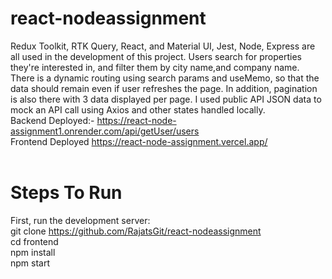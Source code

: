 # react-nodeassignment
Redux Toolkit, RTK Query, React, and Material UI, Jest, Node, Express are all used in the development of this project. Users search for properties they're interested in, and filter them by city name,and company name. There is a dynamic routing using search params and useMemo, so that the data should remain even if user refreshes the page. In addition, pagination is also there with 3 data displayed per page. I used public API JSON data to mock an API call using Axios and other states handled locally.<br/>
Backend Deployed:- https://react-node-assignment1.onrender.com/api/getUser/users<br/>
Frontend Deployed https://react-node-assignment.vercel.app/<br/><br/>

# Steps To Run
First, run the development server:<br/>
git clone https://github.com/RajatsGit/react-nodeassignment<br/>
cd frontend<br/>
npm install<br/>
npm start<br/>
